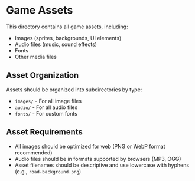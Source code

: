 # Game Assets

This directory contains all game assets, including:

- Images (sprites, backgrounds, UI elements)
- Audio files (music, sound effects)
- Fonts
- Other media files

## Asset Organization

Assets should be organized into subdirectories by type:

- `images/` - For all image files
- `audio/` - For all audio files
- `fonts/` - For custom fonts

## Asset Requirements

- All images should be optimized for web (PNG or WebP format recommended)
- Audio files should be in formats supported by browsers (MP3, OGG)
- Asset filenames should be descriptive and use lowercase with hyphens (e.g., `road-background.png`)
